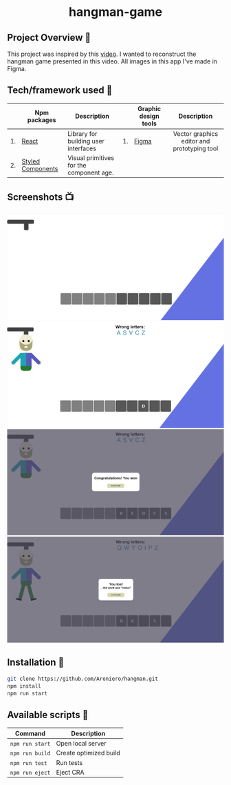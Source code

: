 <div align="center">
    
# hangman-game
    
</div>

## Project Overview 🎉

This project was inspired by this [video](https://www.youtube.com/watch?v=iUYfpPjXad4). I wanted to reconstruct the hangman game presented in this video. All images in this app I've made in Figma.

## Tech/framework used 🔧

|| Npm packages                                        |               Description                || Graphic design tools            |                 Description                 |
|---------------------------------------------------| --------------------------------------------------- | -------------------------------------- |------------------------------- | ------------------------------- | :-----------------------------------------: |
|1.| [React](https://reactjs.org/)                       |   Library for building user interfaces   |1.|[Figma](https://www.figma.com/) | Vector graphics editor and prototyping tool |
|2.| [Styled Components](https://styled-components.com/) | Visual primitives for the component age. ||

## Screenshots 📺
<img src="src/assets/screenshots/Screenshot_1.png" alt="Screenshot_1" />
<img src="src/assets/screenshots/Screenshot_2.png" alt="Screenshot_2"  />
<img src="src/assets/screenshots/Screenshot_3.png" alt="Screenshot_3" />
<img src="src/assets/screenshots/Screenshot_4.png" alt="Screenshot_3"  />

## Installation 💾

```bash
git clone https://github.com/Aroniero/hangman.git
npm install
npm run start
```

## Available scripts :scroll:

| Command         | Description            |
| --------------- | ---------------------- |
| `npm run start` | Open local server      |
| `npm run build` | Create optimized build |
| `npm run test`  | Run tests              |
| `npm run eject` | Eject CRA              |
